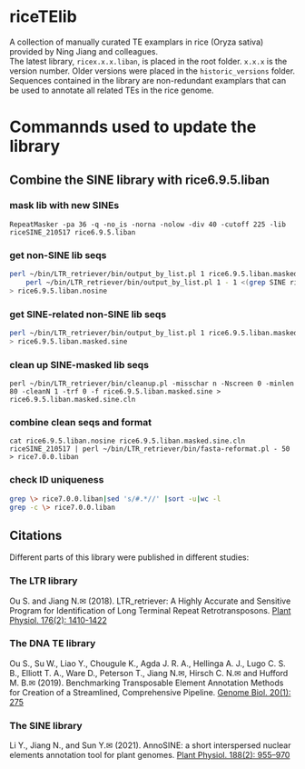 # riceTElib
A collection of manually curated TE examplars in rice (Oryza sativa) provided by Ning Jiang and colleagues.  
The latest library, `ricex.x.x.liban`, is placed in the root folder. `x.x.x` is the version number. Older versions were placed in the `historic_versions` folder. Sequences contained in the library are non-redundant examplars that can be used to annotate all related TEs in the rice genome.  


# Commannds used to update the library

## Combine the SINE library with rice6.9.5.liban
### mask lib with new SINEs
`RepeatMasker -pa 36 -q -no_is -norna -nolow -div 40 -cutoff 225 -lib riceSINE_210517 rice6.9.5.liban`

### get non-SINE lib seqs
```bash
perl ~/bin/LTR_retriever/bin/output_by_list.pl 1 rice6.9.5.liban.masked 1 <(awk '{print $5}' rice6.9.5.liban.out) -FA -ex | \
	perl ~/bin/LTR_retriever/bin/output_by_list.pl 1 - 1 <(grep SINE rice6.9.5.liban) -FA -ex \
> rice6.9.5.liban.nosine
```

### get SINE-related non-SINE lib seqs
```bash
perl ~/bin/LTR_retriever/bin/output_by_list.pl 1 rice6.9.5.liban.masked 1 <(awk '{print $5}' rice6.9.5.liban.out|grep -v SINE) -FA \
> rice6.9.5.liban.masked.sine
```

### clean up SINE-masked lib seqs
`perl ~/bin/LTR_retriever/bin/cleanup.pl -misschar n -Nscreen 0 -minlen 80 -cleanN 1 -trf 0 -f rice6.9.5.liban.masked.sine > rice6.9.5.liban.masked.sine.cln`

### combine clean seqs and format
`cat rice6.9.5.liban.nosine rice6.9.5.liban.masked.sine.cln riceSINE_210517 | perl ~/bin/LTR_retriever/bin/fasta-reformat.pl - 50 > rice7.0.0.liban`

### check ID uniqueness
```bash
grep \> rice7.0.0.liban|sed 's/#.*//' |sort -u|wc -l
grep -c \> rice7.0.0.liban
```


## Citations
Different parts of this library were published in different studies:

### The LTR library
Ou S. and Jiang N.✉ (2018). LTR_retriever: A Highly Accurate and Sensitive Program for Identification of Long Terminal Repeat Retrotransposons. [Plant Physiol. 176(2): 1410-1422](http://www.plantphysiol.org/content/176/2/1410)

### The DNA TE library
Ou S., Su W., Liao Y., Chougule K., Agda J. R. A., Hellinga A. J., Lugo C. S. B., Elliott T. A., Ware D., Peterson T., Jiang N.✉, Hirsch C. N.✉ and Hufford M. B.✉ (2019). Benchmarking Transposable Element Annotation Methods for Creation of a Streamlined, Comprehensive Pipeline. [Genome Biol. 20(1): 275](https://genomebiology.biomedcentral.com/articles/10.1186/s13059-019-1905-y)

### The SINE library
Li Y., Jiang N., and Sun Y.✉ (2021). AnnoSINE: a short interspersed nuclear elements annotation tool for plant genomes. [Plant Physiol. 188(2): 955–970](https://academic.oup.com/plphys/article/188/2/955/6430992)
